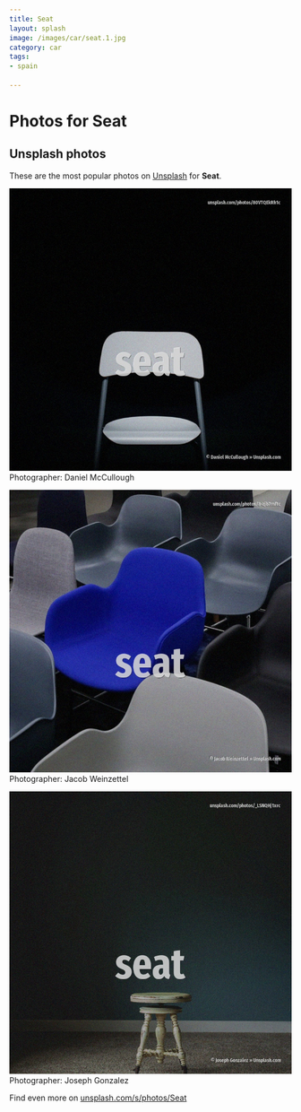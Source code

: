 ```yaml
---
title: Seat
layout: splash
image: /images/car/seat.1.jpg
category: car
tags:
- spain

---
```

# Photos for Seat
 
## Unsplash photos
These are the most popular photos on [Unsplash](https://unsplash.com) for **Seat**.
 
![Seat](/images/car/seat.1.jpg)
Photographer:  Daniel McCullough
 
![Seat](/images/car/seat.2.jpg)
Photographer:  Jacob Weinzettel
 
![Seat](/images/car/seat.3.jpg)
Photographer:  Joseph Gonzalez
 
Find even more on [unsplash.com/s/photos/Seat](https://unsplash.com/s/photos/Seat)
 
